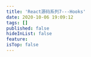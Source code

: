 ```yaml
---
title: 'React源码系列7---Hooks'
date: 2020-10-06 19:09:12
tags: []
published: false
hideInList: false
feature: 
isTop: false
---
```


<!-- more -->
